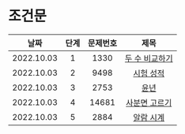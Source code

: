# 조건문

|날짜|단계|문제번호|제목|
|:---:|:---:|:---:|:---:|
|2022.10.03|1|1330|[두 수 비교하기](https://github.com/dongyoon1126/Study_algorithms/blob/main/BAEKJOON/%EC%A1%B0%EA%B1%B4%EB%AC%B8/Code/1.%20%EB%91%90%20%EC%88%98%20%EB%B9%84%EA%B5%90%ED%95%98%EA%B8%B0.md)|
|2022.10.03|2|9498|[시험 성적](https://github.com/dongyoon1126/Study_algorithms/blob/main/BAEKJOON/%EC%A1%B0%EA%B1%B4%EB%AC%B8/Code/2.%20%EC%8B%9C%ED%97%98%20%EC%84%B1%EC%A0%81.md)|
|2022.10.03|3|2753|[윤년](https://github.com/dongyoon1126/Study_algorithms/blob/main/BAEKJOON/%EC%A1%B0%EA%B1%B4%EB%AC%B8/Code/3.%20%EC%9C%A4%EB%85%84.md)|
|2022.10.03|4|14681|[사분면 고르기](https://github.com/dongyoon1126/Study_algorithms/blob/main/BAEKJOON/%EC%A1%B0%EA%B1%B4%EB%AC%B8/Code/4.%20%EC%82%AC%EB%B6%84%EB%A9%B4%20%EA%B3%A0%EB%A5%B4%EA%B8%B0.md)|
|2022.10.03|5|2884|[알람 시계](https://github.com/dongyoon1126/Study_algorithms/blob/main/BAEKJOON/%EC%A1%B0%EA%B1%B4%EB%AC%B8/Code/5.%20%EC%95%8C%EB%9E%8C%20%EC%8B%9C%EA%B3%84.md)|